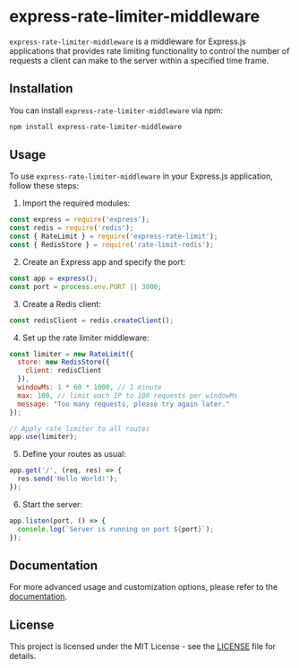 # express-rate-limiter-middleware

`express-rate-limiter-middleware` is a middleware for Express.js applications that provides rate limiting functionality to control the number of requests a client can make to the server within a specified time frame.

## Installation

You can install `express-rate-limiter-middleware` via npm:

```bash
npm install express-rate-limiter-middleware
```

## Usage

To use `express-rate-limiter-middleware` in your Express.js application, follow these steps:

1. Import the required modules:

```javascript
const express = require('express');
const redis = require('redis');
const { RateLimit } = require('express-rate-limit');
const { RedisStore } = require('rate-limit-redis');
```

2. Create an Express app and specify the port:

```javascript
const app = express();
const port = process.env.PORT || 3000;
```

3. Create a Redis client:

```javascript
const redisClient = redis.createClient();
```

4. Set up the rate limiter middleware:

```javascript
const limiter = new RateLimit({
  store: new RedisStore({
    client: redisClient
  }),
  windowMs: 1 * 60 * 1000, // 1 minute
  max: 100, // limit each IP to 100 requests per windowMs
  message: "Too many requests, please try again later."
});

// Apply rate limiter to all routes
app.use(limiter);
```

5. Define your routes as usual:

```javascript
app.get('/', (req, res) => {
  res.send('Hello World!');
});
```

6. Start the server:

```javascript
app.listen(port, () => {
  console.log(`Server is running on port ${port}`);
});
```

## Documentation

For more advanced usage and customization options, please refer to the [documentation](https://github.com/example/express-rate-limiter-middleware).

## License

This project is licensed under the MIT License - see the [LICENSE](LICENSE) file for details.
